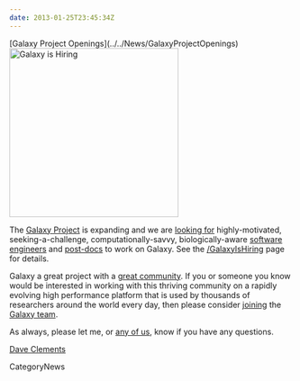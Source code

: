 ```yaml
---
date: 2013-01-25T23:45:34Z
---
```

<div class='newsItemHeader'>[Galaxy Project Openings](../../News/GalaxyProjectOpenings)</div>

<div class='right'><a href='/GalaxyIsHiring'><img src='/GalaxyIsHiring/GalaxyIsHiringWordCloud2.png' alt='Galaxy is Hiring' width="300" /></a></div>

The [Galaxy Project](http://galaxyproject.org/) is expanding and we are [looking for](../../GalaxyIsHiring) highly-motivated, seeking-a-challenge, computationally-savvy, biologically-aware [software engineers](/GalaxyIsHiring#software-engineers) and [post-docs](../../GalaxyIsHiring) to work on Galaxy. See the [/GalaxyIsHiring](../../GalaxyIsHiring) page for details.

Galaxy a great project with a [great community](/Events/GCC2013). If you or someone you know would be interested in working with this thriving community on a rapidly evolving high performance platform that is used by thousands of researchers around the world every day, then please consider [joining](/GalaxyIsHiring) the [Galaxy team](../../GalaxyTeam).

As always, please let me, or [any of us](../../GalaxyTeam), know if you have any questions.

[Dave Clements](../../DaveClements)


CategoryNews
